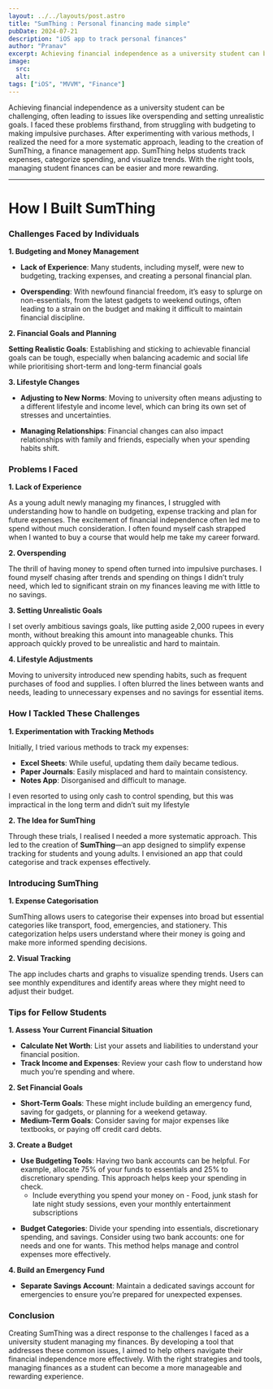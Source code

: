 ```yaml
---
layout: ../../layouts/post.astro
title: "SumThing : Personal financing made simple"
pubDate: 2024-07-21
description: "iOS app to track personal finances"
author: "Pranav"
excerpt: Achieving financial independence as a university student can be challenging, often leading to issues like overspending and setting unrealistic goals. I faced these problems firsthand, from struggling with budgeting to making impulsive purchases. After experimenting with various methods, I realized the need for a more systematic approach, leading to the creation of SumThing, a finance management app. SumThing helps students track expenses, categorize spending, and visualize trends. With the right tools, managing student finances can be easier and more rewarding.
image:
  src:
  alt:
tags: ["iOS", "MVVM", "Finance"]
---
```

Achieving financial independence as a university student can be challenging, often leading to issues like overspending and setting unrealistic goals. I faced these problems firsthand, from struggling with budgeting to making impulsive purchases. After experimenting with various methods, I realized the need for a more systematic approach, leading to the creation of SumThing, a finance management app. SumThing helps students track expenses, categorize spending, and visualize trends. With the right tools, managing student finances can be easier and more rewarding.

---
# How I Built SumThing

### **Challenges Faced by Individuals**

**1. Budgeting and Money Management**

* **Lack of Experience**: Many students, including myself, were new to budgeting, tracking expenses, and creating a personal financial plan.
- **Overspending**: With newfound financial freedom, it’s easy to splurge on non-essentials, from the latest gadgets to weekend outings, often leading to a strain on the budget and  making it difficult to maintain financial discipline.

**2. Financial Goals and Planning**

  **Setting Realistic Goals**: Establishing and sticking to achievable financial goals can be tough, especially when balancing academic and social life while prioritising short-term and long-term financial goals
  
**3. Lifestyle Changes**

* **Adjusting to New Norms**: Moving to university often means adjusting to a different lifestyle and income level, which can bring its own set of stresses and uncertainties.
- **Managing Relationships**: Financial changes can also impact relationships with family and friends, especially when your spending habits shift.

### **Problems I Faced**

**1. Lack of Experience**

As a young adult newly managing my finances, I struggled with understanding how to handle on budgeting, expense tracking and plan for future expenses. The excitement of financial independence often led me to spend without much consideration. I often found myself cash strapped when I wanted to buy a course that would help me take my career forward.

**2. Overspending**

The thrill of having money to spend often turned into impulsive purchases. I found myself chasing after trends and spending on things I didn’t truly need, which led to significant strain on my finances leaving me with little to no savings. 

**3. Setting Unrealistic Goals**

I set overly ambitious savings goals, like putting aside 2,000 rupees in every month, without breaking this amount into manageable chunks. This approach quickly proved to be unrealistic and hard to maintain.

**4. Lifestyle Adjustments**

Moving to university introduced new spending habits, such as frequent purchases of food and supplies. I often blurred the lines between wants and needs, leading to unnecessary expenses and no savings for essential items.

### **How I Tackled These Challenges**

**1. Experimentation with Tracking Methods**

Initially, I tried various methods to track my expenses:

* **Excel Sheets**: While useful, updating them daily became tedious.
* **Paper Journals**: Easily misplaced and hard to maintain consistency.
* **Notes App**: Disorganised and difficult to manage.

I even resorted to using only cash to control spending, but this was impractical in the long term and didn’t suit my lifestyle

**2. The Idea for SumThing**

Through these trials, I realised I needed a more systematic approach. This led to the creation of **SumThing**—an app designed to simplify expense tracking for students and young adults. I envisioned an app that could categorise and track expenses effectively. 

### **Introducing SumThing**

**1. Expense Categorisation**

SumThing allows users to categorise their expenses into broad but essential categories like transport, food, emergencies, and stationery. This categorization helps users understand where their money is going and make more informed spending decisions.

**2. Visual Tracking**

The app includes charts and graphs to visualize spending trends. Users can see monthly expenditures and identify areas where they might need to adjust their budget.

### Tips for Fellow Students

**1. Assess Your Current Financial Situation**

* **Calculate Net Worth**: List your assets and liabilities to understand your financial position.
* **Track Income and Expenses**: Review your cash flow to understand how much you’re spending and where.

**2. Set Financial Goals**

* **Short-Term Goals**: These might include building an emergency fund, saving for gadgets, or planning for a weekend getaway.
* **Medium-Term Goals**: Consider saving for major expenses like textbooks, or paying off credit card debts.

**3. Create a Budget**

- **Use Budgeting Tools**: Having two bank accounts can be helpful. For example, allocate 75% of your funds to essentials and 25% to discretionary spending. This approach helps keep your spending in check.
	- Include everything you spend your money on - Food, junk stash for late night study sessions, even your monthly entertainment subscriptions
* **Budget Categories**: Divide your spending into essentials, discretionary spending, and savings. Consider using two bank accounts: one for needs and one for wants. This method helps manage and control expenses more effectively.

**4. Build an Emergency Fund**

* **Separate Savings Account**: Maintain a dedicated savings account for emergencies to ensure you’re prepared for unexpected expenses.

### **Conclusion**

Creating SumThing was a direct response to the challenges I faced as a university student managing my finances. By developing a tool that addresses these common issues, I aimed to help others navigate their financial independence more effectively. With the right strategies and tools, managing finances as a student can become a more manageable and rewarding experience.




